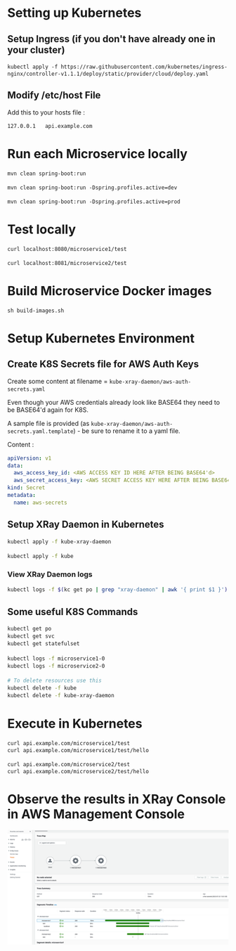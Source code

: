 # Setting up Kubernetes

## Setup Ingress (if you don't have already one in your cluster)

```shell
kubectl apply -f https://raw.githubusercontent.com/kubernetes/ingress-nginx/controller-v1.1.1/deploy/static/provider/cloud/deploy.yaml
```

## Modify /etc/host File

Add this to your hosts file :

```shell
127.0.0.1   api.example.com
```

# Run each Microservice locally

```shell
mvn clean spring-boot:run

mvn clean spring-boot:run -Dspring.profiles.active=dev

mvn clean spring-boot:run -Dspring.profiles.active=prod
```

# Test locally

```shell
curl localhost:8080/microservice1/test

curl localhost:8081/microservice2/test
```

# Build Microservice Docker images

```shell
sh build-images.sh
```

# Setup Kubernetes Environment

## Create K8S Secrets file for AWS Auth Keys

Create some content at filename = `kube-xray-daemon/aws-auth-secrets.yaml`

Even though your AWS credentials already look like BASE64 they need to be BASE64'd again for K8S.

A sample file is provided (as `kube-xray-daemon/aws-auth-secrets.yaml.template`) - be sure to
rename it to a yaml file.

Content :

```yaml
apiVersion: v1
data:
  aws_access_key_id: <AWS ACCESS KEY ID HERE AFTER BEING BASE64'd>
  aws_secret_access_key: <AWS SECRET ACCESS KEY HERE AFTER BEING BASE64'd>
kind: Secret
metadata:
  name: aws-secrets
```

## Setup XRay Daemon in Kubernetes

```bash
kubectl apply -f kube-xray-daemon

kubectl apply -f kube
```

### View XRay Daemon logs

```bash
kubectl logs -f $(kc get po | grep "xray-daemon" | awk '{ print $1 }')
```

## Some useful K8S Commands

```bash
kubectl get po
kubectl get svc
kubectl get statefulset

kubectl logs -f microservice1-0
kubectl logs -f microservice2-0

# To delete resources use this
kubectl delete -f kube
kubectl delete -f kube-xray-daemon
```

# Execute in Kubernetes

```shell
curl api.example.com/microservice1/test
curl api.example.com/microservice1/test/hello

curl api.example.com/microservice2/test
curl api.example.com/microservice2/test/hello
```

# Observe the results in XRay Console in AWS Management Console

![xray console](doco/CloudWatch-Management-Console.png "XRay Console in AWS")